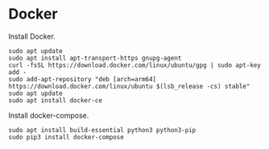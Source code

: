# Docker

Install Docker.

    sudo apt update
    sudo apt install apt-transport-https gnupg-agent
    curl -fsSL https://download.docker.com/linux/ubuntu/gpg | sudo apt-key add -
    sudo add-apt-repository "deb [arch=arm64] https://download.docker.com/linux/ubuntu $(lsb_release -cs) stable"
    sudo apt update
    sudo apt install docker-ce

Install docker-compose.

    sudo apt install build-essential python3 python3-pip
    sudo pip3 install docker-compose
